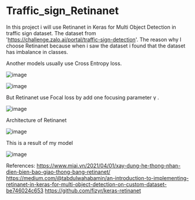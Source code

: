 # Traffic_sign_Retinanet
In this project i will use Retinanet in Keras for Multi Object Detection in traffic sign dataset.
The dataset from 'https://challenge.zalo.ai/portal/traffic-sign-detection'.
The reason why I choose Retinanet because when i saw the dataset i found that the dataset has imbalance in classes. 


Another models usually use Cross Entropy loss.

![image](https://user-images.githubusercontent.com/57851053/116907249-8a7f2a80-ac6b-11eb-8855-f560c7ceaadd.png)

![image](https://user-images.githubusercontent.com/57851053/116907294-98cd4680-ac6b-11eb-947c-045cbd96ba20.png)

But Retinanet use Focal loss by add one focusing parameter γ .

![image](https://user-images.githubusercontent.com/57851053/116907575-f5306600-ac6b-11eb-9c64-478cfd1be530.png)

Architecture of Retinanet 

![image](https://user-images.githubusercontent.com/57851053/116907668-142ef800-ac6c-11eb-8c06-034456c1235a.png)


This is a result of my model

![image](https://user-images.githubusercontent.com/57851053/116884238-b50fba00-ac50-11eb-9132-af33f536927c.png)




References:
https://www.miai.vn/2021/04/01/xay-dung-he-thong-nhan-dien-bien-bao-giao-thong-bang-retinanet/
https://medium.com/@tabdulwahabamin/an-introduction-to-implementing-retinanet-in-keras-for-multi-object-detection-on-custom-dataset-be746024c653
https://github.com/fizyr/keras-retinanet
